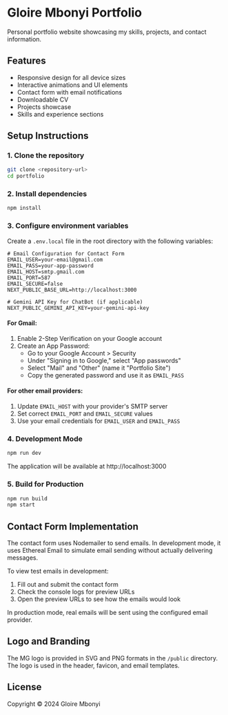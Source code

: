# Gloire Mbonyi Portfolio

Personal portfolio website showcasing my skills, projects, and contact information.

## Features

- Responsive design for all device sizes
- Interactive animations and UI elements
- Contact form with email notifications
- Downloadable CV
- Projects showcase
- Skills and experience sections

## Setup Instructions

### 1. Clone the repository

```bash
git clone <repository-url>
cd portfolio
```

### 2. Install dependencies

```bash
npm install
```

### 3. Configure environment variables

Create a `.env.local` file in the root directory with the following variables:

```
# Email Configuration for Contact Form
EMAIL_USER=your-email@gmail.com
EMAIL_PASS=your-app-password
EMAIL_HOST=smtp.gmail.com
EMAIL_PORT=587
EMAIL_SECURE=false
NEXT_PUBLIC_BASE_URL=http://localhost:3000

# Gemini API Key for ChatBot (if applicable)
NEXT_PUBLIC_GEMINI_API_KEY=your-gemini-api-key
```

#### For Gmail:

1. Enable 2-Step Verification on your Google account
2. Create an App Password:
   - Go to your Google Account > Security
   - Under "Signing in to Google," select "App passwords"
   - Select "Mail" and "Other" (name it "Portfolio Site")
   - Copy the generated password and use it as `EMAIL_PASS`

#### For other email providers:

1. Update `EMAIL_HOST` with your provider's SMTP server
2. Set correct `EMAIL_PORT` and `EMAIL_SECURE` values
3. Use your email credentials for `EMAIL_USER` and `EMAIL_PASS`

### 4. Development Mode

```bash
npm run dev
```

The application will be available at http://localhost:3000

### 5. Build for Production

```bash
npm run build
npm start
```

## Contact Form Implementation

The contact form uses Nodemailer to send emails. In development mode, it uses Ethereal Email to simulate email sending without actually delivering messages.

To view test emails in development:

1. Fill out and submit the contact form
2. Check the console logs for preview URLs
3. Open the preview URLs to see how the emails would look

In production mode, real emails will be sent using the configured email provider.

## Logo and Branding

The MG logo is provided in SVG and PNG formats in the `/public` directory. The logo is used in the header, favicon, and email templates.

## License

Copyright © 2024 Gloire Mbonyi
